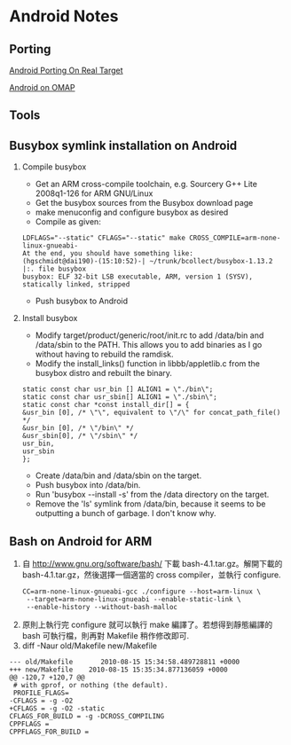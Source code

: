 Android Notes
=============

Porting
-------
[Android Porting On Real Target](https://wiki.kldp.org/wiki.php/AndroidPortingOnRealTarget)

[Android on OMAP](http://elinux.org/Android_on_OMAP)

Tools
-----
## Busybox symlink installation on Android

1. Compile busybox
    * Get an ARM cross-compile toolchain, e.g. Sourcery G++ Lite 2008q1-126 for ARM GNU/Linux
    * Get the busybox sources from the Busybox download page
    * make menuconfig and configure busybox as desired
    * Compile as given:
    ```
    LDFLAGS="--static" CFLAGS="--static" make CROSS_COMPILE=arm-none-linux-gnueabi-
    At the end, you should have something like:
    (hgschmidt@dai190)-(15:10:52)-| ~/trunk/bcollect/busybox-1.13.2
    |:. file busybox
    busybox: ELF 32-bit LSB executable, ARM, version 1 (SYSV), statically linked, stripped
    ```
    * Push busybox to Android

2. Install busybox
    * Modify target/product/generic/root/init.rc to add /data/bin and /data/sbin to the PATH. This allows you to add binaries as I go without having to rebuild the ramdisk.
    * Modify the install_links() function in libbb/appletlib.c from the busybox distro and rebuilt the binary.
    ```
    static const char usr_bin [] ALIGN1 = \"./bin\";
    static const char usr_sbin[] ALIGN1 = \"./sbin\";
    static const char *const install_dir[] = {
    &usr_bin [0], /* \"\", equivalent to \"/\" for concat_path_file() */
    &usr_bin [0], /* \"/bin\" */
    &usr_sbin[0], /* \"/sbin\" */
    usr_bin,
    usr_sbin
    };
    ```
    * Create /data/bin and /data/sbin on the target.
    * Push busybox into /data/bin.
    * Run 'busybox --install -s' from the /data directory on the target.
    * Remove the 'ls' symlink from /data/bin, because it seems to be outputting a bunch of garbage. I don't know why.

## Bash on Android for ARM

1. 自 http://www.gnu.org/software/bash/ 下載 bash-4.1.tar.gz。解開下載的 bash-4.1.tar.gz，然後選擇一個適當的 cross compiler，並執行 configure.
    ```
    CC=arm-none-linux-gnueabi-gcc ./configure --host=arm-linux \
     --target=arm-none-linux-gnueabi --enable-static-link \
     --enable-history --without-bash-malloc
    ```
2. 原則上執行完 configure 就可以執行 make 編譯了。若想得到靜態編譯的 bash 可執行檔，則再對 Makefile 稍作修改即可.
3. diff -Naur old/Makefile new/Makefile
```
--- old/Makefile       2010-08-15 15:34:58.489728811 +0000
+++ new/Makefile    2010-08-15 15:35:34.877136059 +0000
@@ -120,7 +120,7 @@
 # with gprof, or nothing (the default).
 PROFILE_FLAGS=
-CFLAGS = -g -O2
+CFLAGS = -g -O2 -static
CFLAGS_FOR_BUILD = -g -DCROSS_COMPILING
CPPFLAGS =
CPPFLAGS_FOR_BUILD =
```
